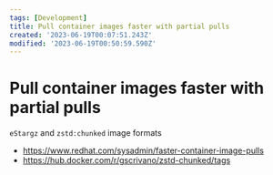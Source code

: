 ```yaml
---
tags: [Development]
title: Pull container images faster with partial pulls
created: '2023-06-19T00:07:51.243Z'
modified: '2023-06-19T00:50:59.590Z'
---
```


# Pull container images faster with partial pulls

`eStargz` and `zstd:chunked` image formats

* https://www.redhat.com/sysadmin/faster-container-image-pulls
* https://hub.docker.com/r/gscrivano/zstd-chunked/tags

